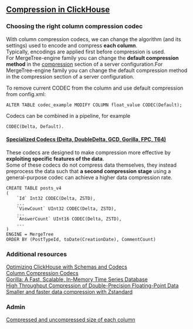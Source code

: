 ## [Compression in ClickHouse](https://clickhouse.com/docs/en/data-compression/compression-in-clickhouse)
### Choosing the right column compression codec
With column compression codecs, we can change the algorithm (and its settings) used to encode and compress **each column**.  
Typically, encodings are applied first before compression is used.      
For MergeTree-engine family you can change the **default compression method** in the [compression](https://clickhouse.com/docs/en/operations/server-configuration-parameters/settings#compression) section of a server configuration.For MergeTree-engine family you can change the default compression method in the compression section of a server configuration.

To remove current CODEC from the column and use default compression from config.xml:
```
ALTER TABLE codec_example MODIFY COLUMN float_value CODEC(Default);
```
Codecs can be combined in a pipeline, for example
```
CODEC(Delta, Default).
```
#### [Specialized Codecs (Delta, DoubleDelta, GCD, Gorilla, FPC, T64)](https://clickhouse.com/docs/en/sql-reference/statements/create/table#specialized-codecs)
These codecs are designed to make compression more effective by **exploiting specific features of the data**.    
Some of these codecs do not compress data themselves, they instead preprocess the data such that **a second compression stage** using a general-purpose codec can achieve a higher data compression rate.
```
CREATE TABLE posts_v4
(
    `Id` Int32 CODEC(Delta, ZSTD),
    ...
    `ViewCount` UInt32 CODEC(Delta, ZSTD),
    ...
    `AnswerCount` UInt16 CODEC(Delta, ZSTD),
    ...
)
ENGINE = MergeTree
ORDER BY (PostTypeId, toDate(CreationDate), CommentCount)
```

### Additional resources
[Optimizing ClickHouse with Schemas and Codecs](https://clickhouse.com/blog/optimize-clickhouse-codecs-compression-schema)   
[Column Compression Codecs](https://clickhouse.com/docs/en/sql-reference/statements/create/table#column_compression_codec)    
[Gorilla: A Fast, Scalable, In-Memory Time Series Database](http://www.vldb.org/pvldb/vol8/p1816-teller.pdf)    
[High Throughput Compression of Double-Precision Floating-Point Data](https://userweb.cs.txstate.edu/~burtscher/papers/dcc07a.pdf)     
[Smaller and faster data compression with Zstandard](https://engineering.fb.com/2016/08/31/core-infra/smaller-and-faster-data-compression-with-zstandard/)   
### Admin
[Compressed and uncompressed size of each column](https://github.com/AV-ghub/ClickHouse/blob/main/003%20Managing%20data/Advanced%20guides/Scripts.md#compressed-and-uncompressed-size-of-each-column)
